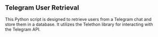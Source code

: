 ## Telegram User Retrieval
This Python script is designed to retrieve users from a Telegram chat and store them in a database. It utilizes the Telethon library for interacting with the Telegram API.